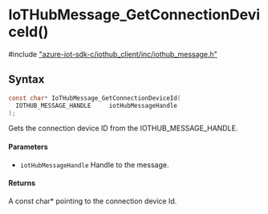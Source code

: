 # IoTHubMessage_GetConnectionDeviceId()

\#include ["azure-iot-sdk-c/iothub_client/inc/iothub_message.h"](../iot-c-ref-iothub-message-h.md)  

## Syntax

```C
const char* IoTHubMessage_GetConnectionDeviceId(
  IOTHUB_MESSAGE_HANDLE  	iotHubMessageHandle
);

```

Gets the connection device ID from the IOTHUB_MESSAGE_HANDLE.

#### Parameters
* `iotHubMessageHandle` Handle to the message.

#### Returns
A const char* pointing to the connection device Id.


